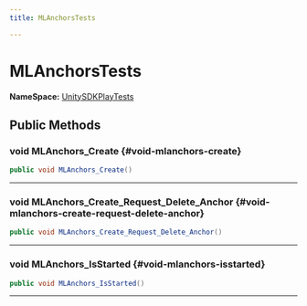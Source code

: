 ```yaml
---
title: MLAnchorsTests

---
```


# MLAnchorsTests



**NameSpace:** 
[UnitySDKPlayTests](/versioned_docs/version-14-Jun-2023/unity-api/api/UnitySDKPlayTests/UnitySDKPlayTests.md) 








## Public Methods

### void MLAnchors_Create {#void-mlanchors-create}

```csharp
public void MLAnchors_Create()
```






-----------

### void MLAnchors_Create_Request_Delete_Anchor {#void-mlanchors-create-request-delete-anchor}

```csharp
public void MLAnchors_Create_Request_Delete_Anchor()
```






-----------

### void MLAnchors_IsStarted {#void-mlanchors-isstarted}

```csharp
public void MLAnchors_IsStarted()
```






-----------

